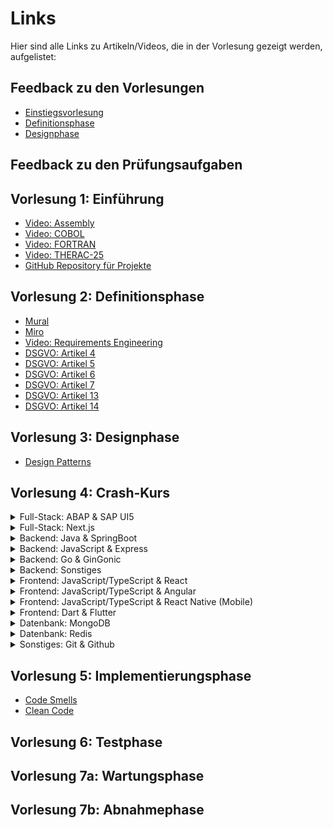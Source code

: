 # Links
Hier sind alle Links zu Artikeln/Videos, die in der Vorlesung gezeigt werden, aufgelistet:

## Feedback zu den Vorlesungen
- [Einstiegsvorlesung](https://docs.google.com/forms/d/e/1FAIpQLSe7yPxusNgcJmvUScwGuXIYBW3LjZL_WMdPMjFG-ASK9CJtUA/viewform?usp=sf_link)
- [Definitionsphase](https://docs.google.com/forms/d/e/1FAIpQLSdXnEkJ_UrlZ9RPkOneGllKHEE0-0J8_uCdFlYX1KicygY3Zw/viewform?usp=sf_link)
- [Designphase](https://docs.google.com/forms/d/e/1FAIpQLSfk7s2ijbuelrozbEbi8DfaOU1Gyk6ugDO5hxUJIQVkwBSMGA/viewform?usp=sf_link)
## Feedback zu den Prüfungsaufgaben

## Vorlesung 1: Einführung
- [Video: Assembly](https://www.youtube.com/watch?v=4gwYkEK0gOk&ab_channel=Fireship)
- [Video: COBOL](https://www.youtube.com/watch?v=7d7-etf-wNI&ab_channel=Fireship)
- [Video: FORTRAN](https://www.youtube.com/watch?v=NMWzgy8FsKs&ab_channel=Fireship)
- [Video: THERAC-25](https://www.youtube.com/watch?v=Ap0orGCiou8&ab_channel=KyleHill)
- [GitHub Repository für Projekte](https://github.com/DrBackmischung/DHBW-Mannheim-WI2022SEA-Exam)

## Vorlesung 2: Definitionsphase
- [Mural](https://app.mural.co/)
- [Miro](https://miro.com/app)
- [Video: Requirements Engineering](https://www.youtube.com/watch?v=w21HJ9aTaTs&ab_channel=ProgrammierenStarten)
- [DSGVO: Artikel 4](https://dsgvo-gesetz.de/art-4-dsgvo/)
- [DSGVO: Artikel 5](https://dsgvo-gesetz.de/art-5-dsgvo/)
- [DSGVO: Artikel 6](https://dsgvo-gesetz.de/art-6-dsgvo/)
- [DSGVO: Artikel 7](https://dsgvo-gesetz.de/art-7-dsgvo/)
- [DSGVO: Artikel 13](https://dsgvo-gesetz.de/art-13-dsgvo/)
- [DSGVO: Artikel 14](https://dsgvo-gesetz.de/art-14-dsgvo/)

## Vorlesung 3: Designphase
- [Design Patterns](https://refactoring.guru/design-patterns)

## Vorlesung 4: Crash-Kurs
<details><summary>Full-Stack: ABAP & SAP UI5</summary>
  
- [Setup BTP Trial](https://developers.sap.com/tutorials/hcp-create-trial-account.html)
- [Setup BTP Trial ABAP Environment](https://developers.sap.com/tutorials/abap-environment-trial-onboarding.html)
- [ABAP RAP](https://help.sap.com/docs/ABAP_PLATFORM_NEW/fc4c71aa50014fd1b43721701471913d/289477a81eec4d4e84c0302fb6835035.html)
- [Build RAP with Custom UI](https://developers.sap.com/group.fiori-tools-odata-v4-travel.html)
- [Fiori / UI5 Showcase](https://github.com/SAP-samples/abap-platform-fiori-feature-showcase)
- [ABAP RAP Unit Tests](https://developers.sap.com/tutorials/abap-environment-rap100-unit-testing.html)
- [ABAP BTP CI/CD](https://community.sap.com/t5/technology-q-a/ci-cd-with-abap-environment/qaq-p/12744466)
- [ABAP BTP CI/CD Tutorial](https://community.sap.com/t5/technology-blogs-by-sap/ci-cd-tools-for-sap-btp-abap-environment/ba-p/13491022)
- [ABAP BTP Software Lifecycle Management](https://help.sap.com/docs/sap-btp-abap-environment/abap-environment/automate-software-lifecycle-management-process)

</details>

<details><summary>Full-Stack: Next.js</summary>

- ...
- ...

</details>

<details><summary>Backend: Java & SpringBoot</summary>

- [Spring Konfigurator](https://start.spring.io/)

</details>

<details><summary>Backend: JavaScript & Express</summary>

- ...
- ...

</details>

<details><summary>Backend: Go & GinGonic</summary>

- ...
- ...

</details>

<details><summary>Backend: Sonstiges</summary>

- ...
- ...

</details>

<details><summary>Frontend: JavaScript/TypeScript & React</summary>

- ...
- ...

</details>

<details><summary>Frontend: JavaScript/TypeScript & Angular</summary>

- ...
- ...

</details>

<details><summary>Frontend: JavaScript/TypeScript & React Native (Mobile)</summary>

- ...
- ...

</details>

<details><summary>Frontend: Dart & Flutter</summary>

- ...
- ...

</details>

<details><summary>Datenbank: MongoDB</summary>

- ...
- ...

</details>

<details><summary>Datenbank: Redis</summary>

- ...
- ...

</details>

<details><summary>Sonstiges: Git & Github</summary>

- ...
- ...

</details>

## Vorlesung 5: Implementierungsphase
- [Code Smells](https://refactoring.guru/refactoring/smells)
- [Clean Code](https://refactoring.guru/refactoring/what-is-refactoring)

## Vorlesung 6: Testphase

## Vorlesung 7a: Wartungsphase

## Vorlesung 7b: Abnahmephase
